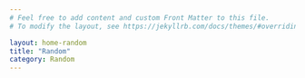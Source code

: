 ```yaml
---
# Feel free to add content and custom Front Matter to this file.
# To modify the layout, see https://jekyllrb.com/docs/themes/#overriding-theme-defaults

layout: home-random
title: "Random"
category: Random
---
```


